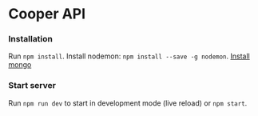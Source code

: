 # Cooper API

### Installation
Run `npm install`.
Install nodemon: `npm install --save -g nodemon`.
[Install mongo](https://docs.mongodb.com/manual/tutorial/install-mongodb-on-os-x/#install-mongodb-community-edition)

### Start server
Run `npm run dev` to start in development mode (live reload) or `npm start`.
